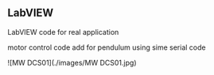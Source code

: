 ## LabVIEW
LabVIEW code for real application

motor control code add for pendulum using sime serial code

![MW DCS01](./images/MW DCS01.jpg)
